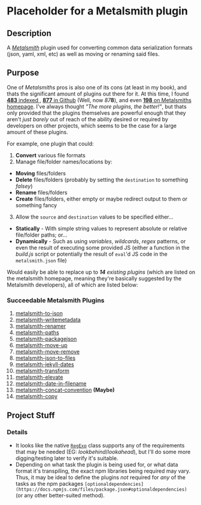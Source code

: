 # Placeholder for a Metalsmith plugin

## Description

A [*Metalsmith*](http://www.metalsmith.io/) plugin used for converting common data serialization formats (json, yaml, xml, etc) as well as moving or renaming said files.


## Purpose 

One of *Metalsmiths* pros is also one of its cons (at least in my book), and thats the significant amount of plugins out there for it. At this time, I found [**483** indexed ](https://www.npmjs.com/search?q=metalsmith), [**877** in Github](https://github.com/search?utf8=%E2%9C%93&q=metalsmith) (Well, now *87***8**), and even [**198** on Metalsmiths homepage](http://www.metalsmith.io/#the-community-plugins). I've always thought *"The more plugins, the better!"*, but thats only provided that the plugins themselves are powerful enough that they aren't *just barely* out of reach of the ability desired or required by developers on other projects, which seems to be the case for a large amount of these plugins.

For example, one plugin that could:

 1. **Convert** various file formats
 2. Manage file/folder names/locations by:
  * **Moving** files/folders
  * **Delete** files/folders (probably by setting the `destination` to something *falsey*)
  * **Rename** files/folders 
  * **Create** files/folders, either empty or maybe redirect output to them or something fancy
 
 3. Allow the `source` and `destination` values to be specified either...
  * **Statically** - With simple string values to represent absolute or relative file/folder paths; or... 
  * **Dynamically** - Such as using *variables*, *wildcards*, *regex* patterns, or even the result of executing some provided JS (either a function in the *build.js* script or potentially the result of `eval`'d JS code in the `metalsmith.json` file)

  Would easily be able to replace up to _**14** existing plugins_ (which are listed on the metalsmith homepage, meaning they're basically suggested by the Metalsmith developers), all of which are listed below:

### Succeedable Metalsmith Plugins

 1. [metalsmith-to-json](https://github.com/hellotoby/metalsmith-to-json)
 1. [metalsmith-writemetadata](https://github.com/Waxolunist/metalsmith-writemetadata)
 1. [metalsmith-renamer](https://github.com/alex-ketch/metalsmith-renamer)
 1. [metalsmith-paths](https://github.com/ahmadnassri/metalsmith-paths)
 1. [metalsmith-packagejson](https://www.npmjs.com/package/metalsmith-packagejson)
 1. [metalsmith-move-up](https://github.com/mcdonnelldean/metalsmith-move-up)
 1. [metalsmith-move-remove](https://github.com/carlnordenfelt/metalsmith-move-remove)
 1. [metalsmith-json-to-files](https://github.com/woodyrew/metalsmith-json-to-files)
 1. [metalsmith-jekyll-dates](https://github.com/fortes/metalsmith-jekyll-dates)
 1. [metalsmith-transform](https://github.com/yeojz/metalsmith-transform)
 1. [metalsmith-elevate](https://github.com/tylersticka/metalsmith-elevate)
 1. [metalsmith-date-in-filename](https://github.com/sanx/metalsmith-date-in-filename)
 1. [metalsmith-concat-convention](https://github.com/RobLoach/metalsmith-concat-convention) **(Maybe)**
 1. [metalsmith-copy](https://github.com/mattwidmann/metalsmith-copy)

## Project Stuff

### Details

 * It looks like the native [`RegExp`](https://developer.mozilla.org/en-US/docs/Web/JavaScript/Reference/Global_Objects/RegExp) class supports any of the requirements that may be needed (EG: *lookbehind*/*lookahead*), but I'll do some more digging/testing later to verify it's suitable.
 * Depending on what task the plugin is being used for, or what data format it's transpiling, the exact npm libraries being required may vary. Thus, it may be ideal to define the plugins *not* required for *any* of the tasks as the npm packages `[optionaldependencies](https://docs.npmjs.com/files/package.json#optionaldependencies)` (or any other better-suited method).